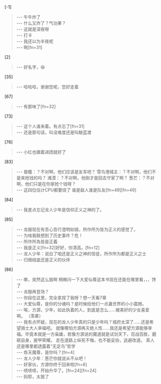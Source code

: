 
[-1] 
>--- 牛牛炸了<br>
>--- 什么又炸了？气功果？<br>
>--- 这就是深夜呀<br>
>--- 打卡<br>
>--- 我还以为半夜呢<br>
>--- 啊[fn=31]<br>

[2] 
>--- 好名字，😆<br>

[35] 
>--- 哈哈哈，谢谢您呢，您好走着<br>

[67] 
>--- 有那味了[fn=32]<br>

[73] 
>--- 这个人谁来着。有点忘了[fn=31]<br>
>--- 还是那句话，叫没难度还是叫魅蓝渡<br>

[76] 
>--- 小红也跟着进团就好了<br>

[83] 
>--- 昏瞳：？不对啊，他们应该是友军吧？
雪鸟港城主：？不对啊，他们不是来抢钱的吗？
滩漠：？不对啊，他刚才是回去守家了啊？
葱芒：？不对啊，他们只是在你家抢个钱呀？<br>
>--- 这四位估计CPU都要烧了  谁是敌人谁是队友[fn=49][fn=49]<br>

[84] 
>--- 我差点忘记龙人少年是信仰正义之神的了。<br>

[85] 
>--- 龙服现在有吾心吾行澄明如镜，所作所为皆为正义的感觉了。<br>
>--- 为啥我联想到了历史事件？危！<br>
>--- 所作所為皆是正義<br>
>--- 我是正义[fn=32]好好，你清高。[fn=12]<br>
>--- 龙人少年：说白了咱还是正义之神的信徒，所作所为都是正义之士<br>
>--- 归根结底还是正义的伙伴<br>

[86] 
>--- 嘶，突然这么狠啊
稍微问一下大爱仙尊这本书现在还能在哪里看，，，馋了<br>
>--- 龙服再登场？<br>
>--- 你段在这里，完全拿捏了我呀？想一天看7章<br>
>--- 大爱仙尊，是你的分魂吗？是时候给他们一点蛊世界的小小震撼。<br>
>--- 唉，方源，少年，如此执着的人，到底是怎么……被美好的少女喜爱啊。
（羡慕）<br>
>--- 我有点怀疑，现在的龙人少年真的只是少年吗？城府太深了……还是希望骑士大人幸福吧。
就像哪怕方源再灭绝人性……我还是希望方源能够幸福。毕竟本就是一方枭雄，若像方源说的魔道就是试剑天下，百战百胜，磨砺自身，披甲荣耀。
走在道路上纵死不悔，也不能妥协，逃避改道。
真人还是哪里都透露着“无足鸟”哲学<br>
>--- 炼天魔尊，是你吗？[fn=4]<br>
>--- 龙人少年：葱芒你就说从不从吧！<br>
>--- 好家伙，方源你终于回来啦[fn=8]<br>
>--- 啧啧啧，开始升华了。[fn=24][fn=24]<br>
>--- 妈耶，太狠了<br>
